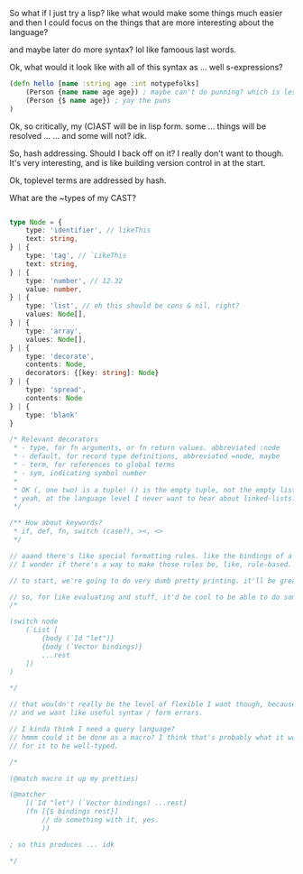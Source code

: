 
So what if I just try a lisp?
like
what would make some things much easier
and then I could focus on the things that are more interesting about the language?

and maybe later do more syntax? lol like famoous last words.

Ok, what would it look like with all of this syntax as ... well s-expressions?

```clojure
(defn hello [name :string age :int notypefolks]
	(Person {name name age age}) ; maybe can't do punning? which is less fun
	(Person {$ name age}) ; yay the puns
)
```

Ok, so critically, my (C)AST will be in lisp form.
some ... things will be resolved ...
... and some will not? idk.

So, hash addressing. Should I back off on it? I really don't want to though.
It's very interesting, and is like building version control in at the start.

Ok, toplevel terms are addressed by hash.

What are the ~types of my CAST?

```ts

type Node = {
	type: 'identifier', // likeThis
	text: string,
} | {
	type: 'tag', // `LikeThis
	text: string,
} | {
	type: 'number', // 12.32
	value: number,
} | {
	type: 'list', // eh this should be cons & nil, right?
	values: Node[],
} | {
	type: 'array',
	values: Node[],
} | {
	type: 'decorate',
	contents: Node,
	decorators: {[key: string]: Node}
} | {
	type: 'spread',
	contents: Node
} | {
	type: 'blank'
}

/* Relevant decorators
 * - type, for fn arguments, or fn return values. abbreviated :node
 * - default, for record type definitions, abbreviated =node, maybe
 * - term, for references to global terms
 * - sym, indicating symbol number
 * 
 * OK (, one two) is a tuple! () is the empty tuple, not the empty list, fwiw.
 * yeah, at the language level I never want to hear about linked-lists.
 */

/** How about keywords?
 * if, def, fn, switch (case?), ><, <>
 */

// aaand there's like special formatting rules. like the bindings of a let should be treated a certain way.
// I wonder if there's a way to make those rules be, like, rule-based. I mean a grammar I can use do define those pretty printing rules. kinda like css idk

// to start, we're going to do very dumb pretty printing. it'll be great.

// so, for like evaluating and stuff, it'd be cool to be able to do something like
/*

(switch node
	(`List [
		{body (`Id "let")}
		{body (`Vector bindings)}
		...rest
	])
)

*/

// that wouldn't really be the level of flexible I want though, because comments and such.
// and we want like useful syntax / form errors.

// I kinda think I need a query language?
// hmmm could it be done as a macro? I think that's probably what it would have to be,
// for it to be well-typed.

/*

(@match macro it up my pretties)

(@matcher
	[(`Id "let") (`Vector bindings) ...rest]
	(fn [{$ bindings rest}]
		// do something with it, yes.
		))

; so this produces ... idk

*/


```



